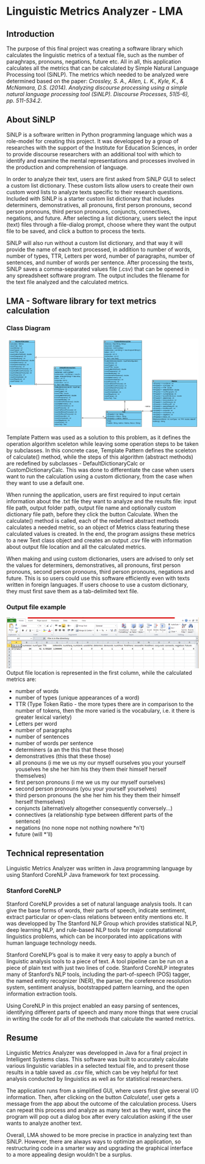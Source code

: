 # Linguistic Metrics Analyzer - LMA
## Introduction
The purpose of this final project was creating a software library which calculates the linguistic metrics of a textual file, such as
the number of paraghraps, pronouns, negations, future etc. All in all, this application calculates all the metrics that can be calculated by Simple Natural Language Processing tool (SiNLP). The metrics which needed to be analyzed were determined based on the paper: *Crossley, S. A., Allen, L. K., Kyle, K., & McNamara, D.S. (2014). Analyzing discourse processing using a simple natural language processing tool (SiNLP). Discourse Processes, 51(5-6), pp. 511-534.2*. 

## About SiNLP
SiNLP is a software written in Python programming language which was a role-model for creating this project. It was developped by a group of researches with the support of the Institute for Education Sciences, in order to provide discourse researchers with an additional tool with which to identify and examine the mental representations and processes involved in the production and comprehension of language. 

In order to analyze their text, users are first asked from SiNLP GUI to select a custom list dictionary. These custom lists allow users to create their own custom word lists to analyze texts specific to their research questions. Included with SiNLP is a starter custom list dictionary that includes determiners, demonstratives, all pronouns, first person pronouns, second person pronouns, third person pronouns, conjuncts, connectives, negations, and future. After selecting a list dictionary, users select the input (text) files through a file-dialog prompt, choose where they want the output file to be saved, and click a button to process the texts.

SiNLP will also run without a custom list dictionary, and that way it will provide the name of each text processed, in addition to number of words, number of types, TTR, Letters per word, number of paragraphs, number of sentences, and number of words per sentence. After processing the texts, SiNLP saves a comma-separated values file (.csv) that can be opened in any spreadsheet software program. The output includes the filename for the text file analyzed and the calculated metrics.

## LMA - Software library for text metrics calculation
### Class Diagram
![alt text](https://github.com/aloricmilica/TxtAnalyzer/blob/master/src/images/ClassDiagram.png "Class Diagram")

Template Pattern was used as a solution to this problem, as it defines the operation algorithm sceleton while leaving some operation steps to be taken by subclasses. In this concrete case, Template Pattern defines the sceleton of calculate() method, while the steps of this algorithm (abstract methods) are redefined by subclasses - DefaultDictionaryCalc or CustomDictionaryCalc. This was done to differentiate the case when users want to run the calculation using a custom dictionary, from the case when they want to use a default one.

When running the application, users are first required to input certain information about the .txt file they want to analyze and the results file: input file path, output folder path, output file name and optionally custom dictionary file path, before they click the button Calculate. When the calculate() method is called, each of the redefined abstract methods calculates a needed metric, so an object of Metrics class featuring these calculated values is created. In the end, the program assigns these metrics to a new Text class object and creates an output .csv file with information about output file location and all the calculated metrics.

When making and using custom dictionaries, users are advised to only set the values for determiners, demonstratives, all pronouns, first person pronouns, second person pronouns, third person pronouns, negations and future. This is so users could use this software efficiently even with texts written in foreign languages. If users choose to use a custom dictionary, they must first save them as a tab-delimited text file.


### Output file example
![alt text](https://github.com/aloricmilica/TxtAnalyzer/blob/master/src/images/resultsExample.png "Results Example")
Output file location is represented in the first column, while the calculated metrics are:
- number of words
- number of types (unique appearances of a word)
- TTR (Type Token Ratio - the more types there are in comparison to the number of tokens, 
     then the more varied is the vocabulary, i.e. it there is greater lexical variety)
- Letters per word
- number of paragraphs
- number of sentences
- number of words per sentence
- determiners (a	an	the	this	that	these	those)
- demonstratives (this	that	these	those)
- all pronouns (i	me	we	us	my	our	myself	ourselves	you	your	yourself	youselves	he	she	her	him	his	they	them	their	himself	        herself	themselves)
- first person pronouns (i	me	we	us	my	our	myself	ourselves)
- second person pronouns (you your  yourself  yourselves)
- third person pronouns (he	she	her	him	his	they	them	their	himself	herself	themselves)
- conjuncts (alternatively	altogether	consequently	conversely...)
- connectives (a relationship type between different parts of the sentence)
- negations (no	none	nope	not	nothing	nowhere	*n't) 
- future (will *'ll)

## Technical representation
Linguistic Metrics Analyzer was written in Java programming language by using Stanford CoreNLP Java framework for text processing.

### Stanford CoreNLP
Stanford CoreNLP provides a set of natural language analysis tools. It can give the base forms of words, their parts of speech, indicate sentiment, extract particular or open-class relations between entity mentions etc. It was developped by The Stanford NLP Group which provides statistical NLP, deep learning NLP, and rule-based NLP tools for major computational linguistics problems, which can be incorporated into applications with human language technology needs.

Stanford CoreNLP’s goal is to make it very easy to apply a bunch of linguistic analysis tools to a piece of text. A tool pipeline can be run on a piece of plain text with just two lines of code. Stanford CoreNLP integrates many of Stanford’s NLP tools, including the part-of-speech (POS) tagger, the named entity recognizer (NER), the parser, the coreference resolution system, sentiment analysis, bootstrapped pattern learning, and the open information extraction tools.

Using CoreNLP in this project enabled an easy parsing of sentences, identifying different parts of speech and many more things that were crucial in writing the code for all of the methods that calculate the wanted metrics.

## Resume
Linguistic Metrics Analyzer was developped in Java for a final project in Intelligent Systems class.
This software was built to accurately calculate various linguistic variables in a selected textual file, and to present those results in a table saved as .csv file, which can be vey helpful for text analysis conducted by linguistics as well as for statistical researchers.

The application runs from a simplified GUI, where users first give several I/O information. Then, after clicking on the button *Calculate!*, user gets a message from the app about the outcome of the calculation process. Users can repeat this process and analyze as many text as they want, since the program will pop out a dialog box after every calculation asking if the user wants to analyze another text.

Overall, LMA showed to be more precise in practice in analyzing text than SiNLP. However, there are always ways to optimize an application, so restructuring code in a smarter way and upgrading the graphical interface to a more appealing design wouldn't be a surplus.
